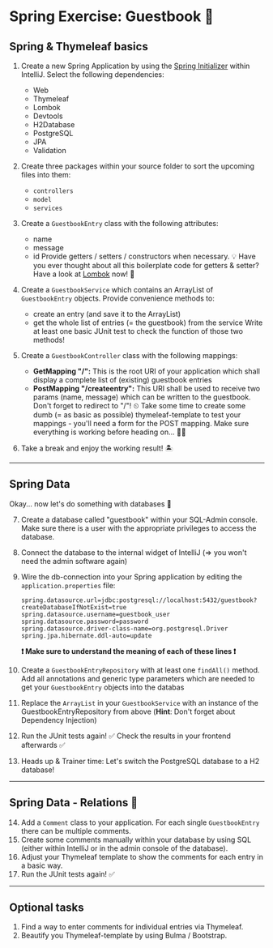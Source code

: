 # Spring Exercise: Guestbook 📕

## Spring & Thymeleaf basics
1. Create a new Spring Application by using the [Spring Initializer](https://start.spring.io/) within IntelliJ. Select 
   the following dependencies:
   * Web
   * Thymeleaf
   * Lombok
   * Devtools
   * H2Database
   * PostgreSQL
   * JPA
   * Validation

2. Create three packages within your source folder to sort the upcoming files into them:
   * `controllers`
   * `model`
   * `services`

3. Create a `GuestbookEntry` class with the following attributes:
    * name
    * message
    * id
   Provide getters / setters / constructors when necessary.
   💡 Have you ever thought about all this boilerplate code for getters & setter? Have a look at [Lombok](https://projectlombok.org/features/) now! 💃 

4. Create a `GuestbookService` which contains an ArrayList of `GuestbookEntry` objects. Provide convenience methods to:
   * create an entry (and save it to the ArrayList)
   * get the whole list of entries (= the guestbook) from the service
   Write at least one basic JUnit test to check the function of those two methods!
   
5. Create a `GuestbookController` class with the following mappings:
   * **GetMapping "/":** This is the root URI of your application which shall display a complete list of (existing) guestbook
     entries
   * **PostMapping "/createentry":** This URI shall be used to receive two params (name, message) which can be written to the guestbook. Don't forget to redirect to "/"! 
   ⏲ Take some time to create some dumb (= as basic as possible) thymeleaf-template to test your mappings - you'll need a form for the POST mapping. Make sure everything is working before heading on... 🏃‍♀️

6. Take a break and enjoy the working result! 🏝
---
## Spring Data
Okay... now let's do something with databases 📯

7. Create a database called "guestbook" within your SQL-Admin console. Make sure there is a user with the appropriate privileges to access the database.
8. Connect the database to the internal widget of IntelliJ (=> you won't need the admin software again)
9. Wire the db-connection into your Spring application by editing the `application.properties` file:

    ````properties
    spring.datasource.url=jdbc:postgresql://localhost:5432/guestbook?createDatabaseIfNotExist=true
    spring.datasource.username=guestbook_user
    spring.datasource.password=password
    spring.datasource.driver-class-name=org.postgresql.Driver
    spring.jpa.hibernate.ddl-auto=update    
    ````
   **❗ Make sure to understand the meaning of each of these lines ❗**

10. Create a `GuestbookEntryRepository` with at least one `findAll()` method. Add all annotations and generic type parameters which are needed to get your `GuestbookEntry` objects into the databas 
11. Replace the `ArrayList` in your `GuestbookService` with an instance of the GuestbookEntryRepository from above (**Hint**: Don't forget about Dependency Injection)
12. Run the JUnit tests again! ✅ Check the results in your frontend afterwards ✅
13. Heads up & Trainer time: Let's switch the PostgreSQL database to a H2 database! 

---
## Spring Data - Relations 💍
14. Add a `Comment` class to your application. For each single `GuestbookEntry` there can be multiple comments.
15. Create some comments manually within your database by using SQL (either within IntelliJ or in the admin console of the database).
16. Adjust your Thymeleaf template to show the comments for each entry in a basic way. 
17. Run the JUnit tests again! ✅


---
## Optional tasks
1. Find a way to enter comments for individual entries via Thymeleaf.
2. Beautify you Thymeleaf-template by using Bulma / Bootstrap.
